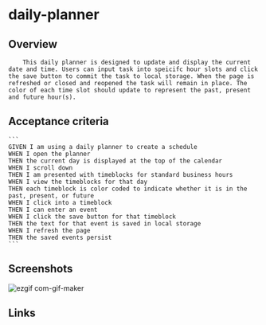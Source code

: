 # daily-planner

## Overview 
```
    This daily planner is designed to update and display the current date and time. Users can input task into speicifc hour slots and click the save button to commit the task to local storage. When the page is refreshed or closed and reopened the task will remain in place. The color of each time slot should update to represent the past, present and future hour(s).
```

## Acceptance criteria 
    ```
    GIVEN I am using a daily planner to create a schedule
    WHEN I open the planner
    THEN the current day is displayed at the top of the calendar
    WHEN I scroll down
    THEN I am presented with timeblocks for standard business hours
    WHEN I view the timeblocks for that day
    THEN each timeblock is color coded to indicate whether it is in the past, present, or future
    WHEN I click into a timeblock
    THEN I can enter an event
    WHEN I click the save button for that timeblock
    THEN the text for that event is saved in local storage
    WHEN I refresh the page
    THEN the saved events persist
    ```

## Screenshots 
![ezgif com-gif-maker](https://user-images.githubusercontent.com/112945634/199002973-a3dee55e-d4be-4fda-bb6f-79291dc514de.gif)

## Links 
